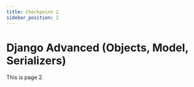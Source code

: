 ```yaml
---
title: Checkpoint 2
sidebar_position: 2
---
```


# Django Advanced (Objects, Model, Serializers)

This is page 2.